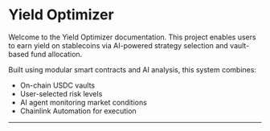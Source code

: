 

# Yield Optimizer

Welcome to the Yield Optimizer documentation. This project enables users to earn yield on stablecoins via AI-powered strategy selection and vault-based fund allocation.

Built using modular smart contracts and AI analysis, this system combines:

* On-chain USDC vaults
* User-selected risk levels
* AI agent monitoring market conditions
* Chainlink Automation for execution

---









